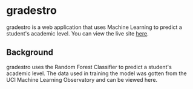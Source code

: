 # gradestro
gradestro is a web application that uses Machine Learning to predict a student's academic level. You can view the live site [here](http://gradestro-3ebf6f166c19.herokuapp.com/gradestro).

## Background
gradestro uses the Random Forest Classifier to predict a student's academic level. The data used in training the model was gotten from the UCI Machine Learning Observatory and can be viewed here.
